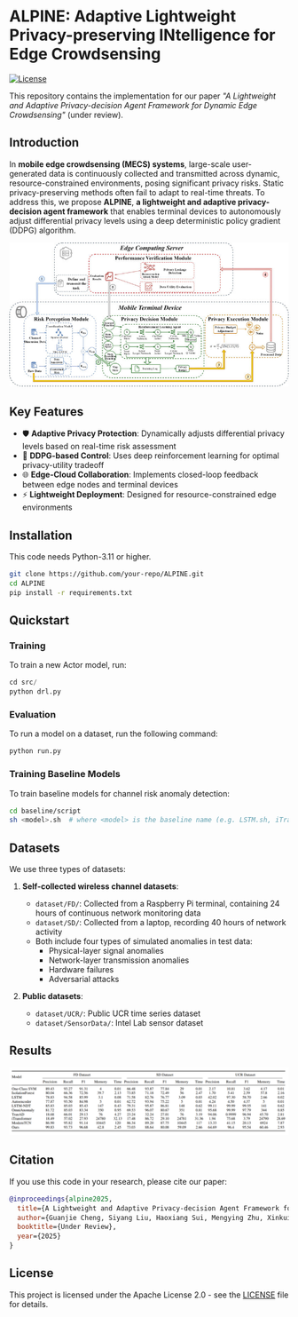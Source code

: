 # ALPINE: Adaptive Lightweight Privacy-preserving INtelligence for Edge Crowdsensing

[![License](https://img.shields.io/badge/License-Apache%202.0-blue.svg)](https://opensource.org/licenses/Apache-2.0)

This repository contains the implementation for our paper *"A Lightweight and Adaptive Privacy-decision Agent Framework for Dynamic Edge Crowdsensing"* (under review).

## Introduction
In **mobile edge crowdsensing (MECS) systems**, large-scale user-generated data is continuously collected and transmitted across dynamic, resource-constrained environments, posing significant privacy risks. Static privacy-preserving methods often fail to adapt to real-time threats. To address this, we propose **ALPINE**, **a lightweight and adaptive privacy-decision agent framework** that enables terminal devices to autonomously adjust differential privacy levels using a deep deterministic policy gradient (DDPG) algorithm.

![alt text](<plot/Formatting_Instructions_For_NeurIPS_2025 (6)_Page2_Image1.jpg>)
## Key Features
- 🛡️ **Adaptive Privacy Protection**: Dynamically adjusts differential privacy levels based on real-time risk assessment
- 🤖 **DDPG-based Control**: Uses deep reinforcement learning for optimal privacy-utility tradeoff
- 🌐 **Edge-Cloud Collaboration**: Implements closed-loop feedback between edge nodes and terminal devices
- ⚡ **Lightweight Deployment**: Designed for resource-constrained edge environments

## Installation
This code needs Python-3.11 or higher.
```bash
git clone https://github.com/your-repo/ALPINE.git
cd ALPINE
pip install -r requirements.txt
```

## Quickstart
### Training
To train a new Actor model, run:
```python
cd src/
python drl.py
```


### Evaluation
To run a model on a dataset, run the following command:
```python
python run.py
```

### Training Baseline Models
To train baseline models for channel risk anomaly detection:
```bash
cd baseline/script
sh <model>.sh  # where <model> is the baseline name (e.g. LSTM.sh, iTransformer.sh, etc.)
```

## Datasets
We use three types of datasets:
1. **Self-collected wireless channel datasets**:
   - `dataset/FD/`: Collected from a Raspberry Pi terminal, containing 24 hours of continuous network monitoring data
   - `dataset/SD/`: Collected from a laptop, recording 40 hours of network activity
   - Both include four types of simulated anomalies in test data:
     * Physical-layer signal anomalies
     * Network-layer transmission anomalies  
     * Hardware failures
     * Adversarial attacks

2. **Public datasets**:
   - `dataset/UCR/`: Public UCR time series dataset
   - `dataset/SensorData/`: Intel Lab sensor dataset

## Results
![alt text](plot/results.png)
## Citation
If you use this code in your research, please cite our paper:
```bibtex
@inproceedings{alpine2025,
  title={A Lightweight and Adaptive Privacy-decision Agent Framework for Dynamic Edge Crowdsensing},
  author={Guanjie Cheng, Siyang Liu, Haoxiang Sui, Mengying Zhu, Xinkui Zhao, Yin Wang, Jianwei Yin, Shuiguang Deng},
  booktitle={Under Review},
  year={2025}
}
```

## License
This project is licensed under the Apache License 2.0 - see the [LICENSE](LICENSE) file for details.
